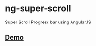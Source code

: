 ng-super-scroll
===============
Super Scroll Progress bar using AngularJS

## [Demo](http://sriramajeyam.com/ng-super-scroll)